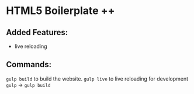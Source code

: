 # HTML5 Boilerplate ++

## Added Features:
* live reloading

## Commands:
`gulp build` to build the website.
`gulp live` to live reloading for development
`gulp` -> `gulp build`
